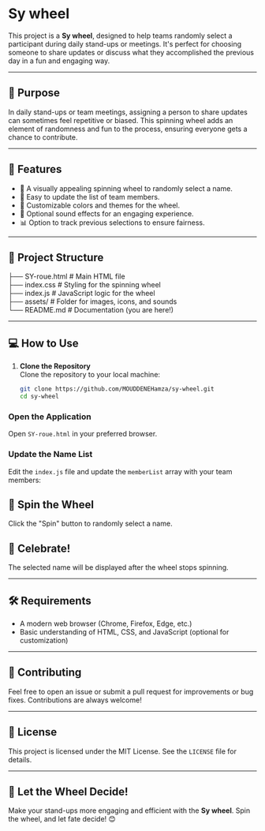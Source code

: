 # Sy wheel
This project is a **Sy wheel**, designed to help teams randomly select a participant during daily stand-ups or meetings. It's perfect for choosing someone to share updates or discuss what they accomplished the previous day in a fun and engaging way.

---

## 🎯 **Purpose**
In daily stand-ups or team meetings, assigning a person to share updates can sometimes feel repetitive or biased. This spinning wheel adds an element of randomness and fun to the process, ensuring everyone gets a chance to contribute.

---

## 🚀 **Features**
- 🎡 A visually appealing spinning wheel to randomly select a name.
- 📝 Easy to update the list of team members.
- 🎨 Customizable colors and themes for the wheel.
- 🔔 Optional sound effects for an engaging experience.
- 📊 Option to track previous selections to ensure fairness.

---

## 📂 **Project Structure**
├── SY-roue.html # Main HTML file<br>
├── index.css # Styling for the spinning wheel<br>
├── index.js # JavaScript logic for the wheel<br>
├── assets/ # Folder for images, icons, and sounds<br>
└── README.md # Documentation (you are here!)<br>

---

## 💻 **How to Use**

1. **Clone the Repository**  
   Clone the repository to your local machine:
   ```bash
   git clone https://github.com/MOUDDENEHamza/sy-wheel.git
   cd sy-wheel
   ```

### Open the Application
Open `SY-roue.html` in your preferred browser.

### Update the Name List
Edit the `index.js` file and update the `memberList` array with your team members:

## 🎡 Spin the Wheel
Click the "Spin" button to randomly select a name.

## 🎉 Celebrate!
The selected name will be displayed after the wheel stops spinning.

---

## 🛠 Requirements
- A modern web browser (Chrome, Firefox, Edge, etc.)
- Basic understanding of HTML, CSS, and JavaScript (optional for customization)

---

## 🤝 Contributing
Feel free to open an issue or submit a pull request for improvements or bug fixes. Contributions are always welcome!

---

## 📄 License
This project is licensed under the MIT License. See the `LICENSE` file for details.

---

## 🎉 Let the Wheel Decide!
Make your stand-ups more engaging and efficient with the **Sy wheel**. Spin the wheel, and let fate decide! 😊